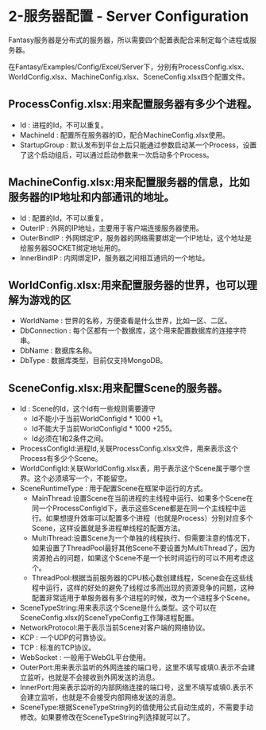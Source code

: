 # 2-服务器配置 - Server Configuration

Fantasy服务器是分布式的服务器，所以需要四个配置表配合来制定每个进程或服务器。

在Fantasy/Examples/Config/Excel/Server下，分别有ProcessConfig.xlsx、WorldConfig.xlsx、MachineConfig.xlsx、SceneConfig.xlsx四个配置文件。

## ProcessConfig.xlsx:用来配置服务器有多少个进程。
  - Id : 进程的Id，不可以重复。
  - MachineId : 配置所在服务器的ID，配合MachineConfig.xlsx使用。
  - StartupGroup : 默认发布到平台上后只能通过参数启动某一个Process，设置了这个启动组后，可以通过启动参数来一次启动多个Process。
## MachineConfig.xlsx:用来配置服务器的信息，比如服务器的IP地址和内部通讯的地址。
  - Id : 配置的Id，不可以重复。
  - OuterIP : 外网的IP地址，主要用于客户端连接服务器使用。
  - OuterBindIP : 外网绑定IP，服务器的网络需要绑定一个IP地址，这个地址是给服务器SOCKET绑定地址用的。
  - InnerBindIP : 内网绑定IP，服务器之间相互通讯的一个地址。
## WorldConfig.xlsx:用来配置服务器的世界，也可以理解为游戏的区
  - WorldName : 世界的名称，方便查看是什么世界，比如一区、二区。
  - DbConnection : 每个区都有一个数据库，这个用来配置数据库的连接字符串。
  - DbName : 数据库名称。
  - DbType : 数据库类型，目前仅支持MongoDB。
## SceneConfig.xlsx:用来配置Scene的服务器。
  - Id : Scene的Id，这个Id有一些规则需要遵守
    - Id不能小于当前WorldConfigId \* 1000 +1。
    - Id不能大于当前WorldConfigId \* 1000 +255。
    - Id必须在1和2条件之间。
  - ProcessConfigId:进程Id,关联ProcessConfig.xlsx文件，用来表示这个Process有多少个Scene。
  - WorldConfigId:关联WorldConfig.xlsx表，用于表示这个Scene属于哪个世界。这个必须填写一个，不能留空。
  - SceneRuntimeType : 用于配置Scene在框架中运行的方式。
    - MainThread:设置Scene在当前进程的主线程中运行、如果多个Scene在同一个ProcessConfigId下，表示这些Scene都是在同一个主线程中运行。如果想提升效率可以配置多个进程（也就是Process）分别对应多个Scene，这样设置就是多进程单线程的配置方法。
    - MultiThread:设置Scene为一个单独的线程执行、但需要注意的情况下，如果设置了ThreadPool最好其他Scene不要设置为MultiThread了，因为资源抢占的问题，如果这个Scene不是一个长时间运行的可以不用考虑这个。
    - ThreadPool:根据当前服务器的CPU核心数创建线程，Scene会在这些线程中运行，这样的好处的避免了线程过多而出现的资源竞争的问题，这种配置非常适用于单服务器有多个进程的时候，改为一个进程多个Scene。
  - SceneTypeString:用来表示这个Scene是什么类型。这个可以在SceneConfig.xlsx的SceneTypeConfig工作簿进程配置。
  - NetworkProtocol:用于表示当前Scene对客户端的网络协议。
   - KCP : 一个UDP的可靠协议。
   - TCP : 标准的TCP协议。
   - WebSocket : 一般用于WebGL平台使用。
  - OuterPort:用来表示监听的外网连接的端口号，这里不填写或填0.表示不会建立监听，也就是不会接收到外网发送的消息。
  - InnerPort:用来表示监听的内部网络连接的端口号，这里不填写或填0.表示不会建立监听，也就是不会接受内部网络发送的消息。
  - SceneType:根据SceneTypeString列的值使用公式自动生成的，不需要手动修改。如果要修改在SceneTypeString列选择就可以了。
